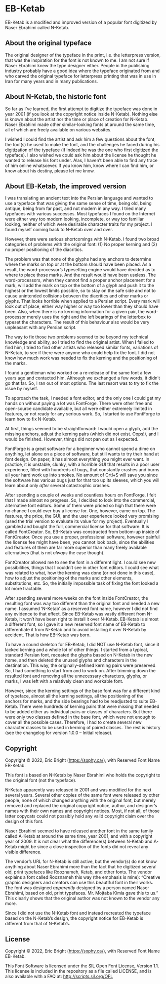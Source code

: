 # EB-Ketab

EB-Ketab is a modified and improved version of a popular font digitized by Naser Ebrahimi called N-Ketab.

## About the original typeface

The original designer of the typeface in the print, i.e. the letterpress version, that was the inspiration for the font is not known to me. I am not sure if Naser Ebrahimi knew the type designer either. People in the publishing industry probably have a good idea where the typeface originated from and who carved the original typeface for letterpress printing that was in use in Iran for many years and in many publications.

## About N-Ketab, the historic font

So far as I’ve learned, the first attempt to digitize the typeface was done in year 2001 (if you look at the copyright notice inside N-Ketab). Nothing else is known about the artist nor the time or place of creation for N-Ketab. Naser Ebrahimi made other similar-looking fonts at around the same time, all of which are freely available on various websites.

I wished I could find the artist and ask him a few questions about the font, the tool(s) he used to make the font, and the challenges he faced during his digitization of the typeface (if indeed he was the one who first digitized the typeface). I also wished we could ask him about the license he thought he wanted to release his font under. Alas, I haven’t been able to find any trace of him online whatsoever. If you know him, know where I can find him, or know about his destiny, please let me know.

## About EB-Ketab, the improved version

I was translating an ancient text into the Persian language and wanted to use a typeface that was giving the same sense of time, being old, being antique, being from far past, and not modern in any way. I tried many typefaces with various successes. Most typefaces I found on the Internet were either way too modern looking, incomplete, or way too familiar looking, neither of which were desirable character traits for my project. I found myself coming back to N-Ketab over and over.

However, there were serious shortcomings with N-Ketab. I found two broad categories of problems with the original font: (1) No proper kerning and (2) no proper positioning of the diacritics.

The problem was that none of the glyphs had any anchors to determine where the marks on top or at the bottom should have been placed. As a result, the word-processor’s typesetting engine would have decided as to where to place those marks. And the result would have been useless. The word-processors, when they cannot find a proper anchor placement for a mark, will add the mark on top or the bottom of a glyph and push it to the highest or the lowest limits possible, so to stay on the safe side and not to cause unintended collisions between the diacritics and other marks or glyphs. That looks horrible when applied to a Persian script. Every mark will look out of place, either way higher or way too lower than they should have been. Also, when there is no kerning information for a given pair, the word-processor merely uses the right and the left bearings of the letterbox to typeset the characters. The result of this behaviour also would be very unpleasant with any Persian script.

The way to fix those two problems seemed to be beyond my technical knowledge and ability, so I tried to find the original artist. When I failed to find him, I tried to find other artists who released similar fonts, variations of N-Ketab, to see if there were anyone who could help fix the font. I did not know how much work was needed to fix the kerning and the positioning of the marks.

I found a gentleman who worked on a re-release of the same font a few years ago and contacted him. Although we exchanged a few words, it didn’t go that far. So, I ran out of most options. The last resort was to try to fix the issue by myself.

To approach the task, I needed a font editor, and the only one I could get my hands on without paying a lot was FontForge. There were other free and open-source candidate available, but all were either extremely limited in features, or not ready for any serious work. So, I started to use FontForge to learn how to fix N-Ketab.

At first, things seemed to be straightforward: I would open a glyph, add the missing anchors, adjust the kerning pairs (which did not exist. Oops!), and I would be finished. However, things did not pan out as I expected.

FontForge is a great software for a beginner who cannot spend a dime on anything, let alone on a piece of software, but still wants to try their hand at font design. On paper, it has almost everything you might ever want. In practice, it is unstable, clunky, with a horrible GUI that results in a poor user experience, filled with hundreds of bugs, that constantly crashes and burns all your hard work up into smokes. No amount of Crtl+S will save you since the software has various bugs just for that too up its sleeves, which you will learn about only *after* several catastrophic crashes.

After spending a couple of weeks and countless hours on FontForge, I felt that I made almost no progress. So, I decided to look into the commercial, alternative font editors. Some of them were priced so high that there were no chance I could ever buy a license for. One, however, came on top. The features, the price, the GUI, and the user experience looked very promising (used the trial version to evaluate its value for my project). Eventually I gambled and bought the full, commercial license for that software. It is called FontCreator. So, EB-Ketab was constructed from bottom-up inside of FontCreator. Once you use a proper, professional software, however painful the license fee might have been, you cannot look back, since the abilities and features of them are far more superior than many freely available alternatives (that is not *always* the case though).

FontCreator allowed me to see the font in a different light. I could see new possibilities, things that I couldn’t see in other font editors. I could see what was related to what, how the kerning was done (or not done in this case), how to adjust the positioning of the marks and other elements, substitutions, etc. So, the initially impossible task of fixing the font looked a lot more tractable.

After spending several more weeks on the font inside FontCreator, the resulting font was way too different than the original font and needed a new name. I assumed ‘N-Ketab’ as a reserved font name, however I did not find any evidence to that effect. Since EB-Ketab was vastly different from N-Ketab, it won’t have been right to install it over N-Ketab. EB-Ketab is almost a different font, so I gave it a new reserved font name of EB-Ketab to differentiate it from N-Ketab and to avoid installing it over N-Ketab by accident. That is how EB-Ketab was born.

To have a sound skeleton for EB-Ketab, I did NOT use N-Ketab font, since it lacked kerning and a whole lot of other things. I started from a typical, standard Persian font, receated the glyphs based on N-Ketab in the new home, and then deleted the unused glyphs and characters in the destination. This way, the originally-defined kerning pairs were preserved. So, I had something to start from and to work on. After trimming down the resulted font and removing all the unnecessary characters, glyphs, or marks, I was left with a relatively clean and workable font.

However, since the kerning settings of the base font was for a different kind of typeface, almost all the kerning settings, all the positioning of the anchors for marks, and the side bearings had to be readjusted to suite EB-Ketab. There were hundreds of kerning pairs that were missing that needed to be added either as individual pairs or classes of characters. But there were only two classes defined in the base font, which were not enough to cover all the possible cases. Therefore, I had to create several new character classes to be used in kerning of paired classes. The rest is history (see the changelog for version 1.0.0 – Initial release).

## Copyright

Copyright © 2022, Eric Bright (<https://sophy.ca/>), with Reserved Font Name EB-Ketab.

This font is based on N-Ketab by Naser Ebrahimi who holds the copyright to the original font (not the typeface).

N-Ketab apparently was released in 2001 and was modified for the next several years. Several other copies of the same font were released by other people, none of which changed anything with the original font, but merely removed and replaced the original copyright notice, author, and designer’s names with their own names and copyright notices. Most, if not all, of those latter copycats could not possibly hold any valid copyright claim over the design of this font.

Naser Ebrahimi seemed to have released another font in the same family called A-Ketab at around the same time, year 2001, and with a copyright year of 2009. It is not clear what the difference(s) between N-Ketab and A-Ketab might be since a close inspection of the fonts did not reveal any visible difference.

The vendor’s URL for N-Ketab is still active, but the vendor(s) do not know anything about Naser Ebrahimi more than the fact that he digitized several old, print typefaces like Rooznameh, Ketab, and other fonts. The vendor explains a font called Rooznameh this way (the emphasis is mine): “Creative graphic designers and creators can use this beautiful font in their works. The font was designed *apparently* designed by a person named Naser Ebrahimi, based on old, print typefaces. Mr. Mojtaba Kimia gave this to us.” This clearly shows that the original author was not known to the vendor any more.

Since I did not use the N-Ketab font and instead recreated the typeface based on the N-Ketab’s design, the copyright notice for EB-Ketab is different from that of N-Ketab’s.

## License

Copyright © 2022, Eric Bright (<https://sophy.ca/>), with Reserved Font Name EB-Ketab.

This Font Software is licensed under the SIL Open Font License, Version 1.1. This license is included in the repository as a file called LICENSE, and is also available with a FAQ at:
<http://scripts.sil.org/OFL>
